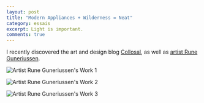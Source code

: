 ```yaml
---
layout: post
title: "Modern Appliances + Wilderness = Neat"
category: essais
excerpt: Light is important.
comments: true
---
```


I recently discovered the art and design blog [Collosal](http://www.thisiscolossal.com/), as well as [artist Rune Guneriussen](http://www.runeguneriussen.no/).  

![Artist Rune Guneriussen's Work 1](http://www.vincentbarr.com/assets/images/light-path-1.jpeg)

![Artist Rune Guneriussen's Work 2](http://www.vincentbarr.com/assets/images/light-path-2.jpeg)

![Artist Rune Guneriussen's Work 3](http://www.vincentbarr.com/assets/images/light-path-3.jpeg)

<a href="https://plus.google.com/+VincentBarr0?rel=author"></a>